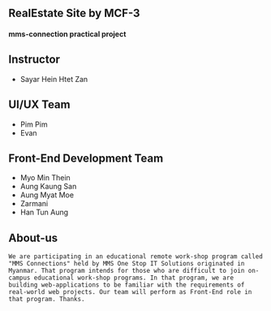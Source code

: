 ## RealEstate Site by MCF-3
#### mms-connection practical project

## Instructor
 - Sayar Hein Htet Zan 

## UI/UX Team
 - Pim Pim 
 - Evan

## Front-End Development Team
 - Myo Min Thein
 - Aung Kaung San
 - Aung Myat Moe
 - Zarmani
 - Han Tun Aung


## About-us 
    We are participating in an educational remote work-shop program called "MMS Connections" held by MMS One Stop IT Solutions originated in Myanmar. That program intends for those who are difficult to join on-campus educational work-shop programs. In that program, we are building web-applications to be familiar with the requirements of real-world web projects. Our team will perform as Front-End role in that program. Thanks.